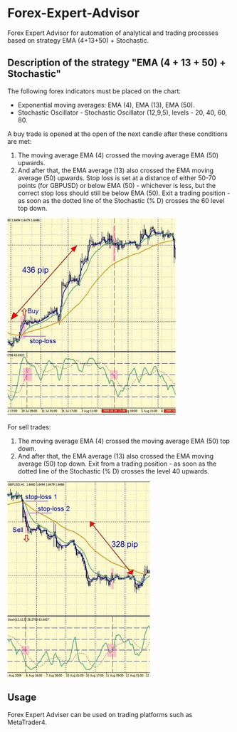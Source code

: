 # Forex-Expert-Advisor
Forex Expert Advisor for automation of analytical and trading processes based on strategy EMA (4+13+50) + Stochastic.

## Description of the strategy "EMA (4 + 13 + 50) + Stochastic"
The following forex indicators must be placed on the chart:
* Exponential moving averages: EMA (4), EMA (13), EMA (50).
* Stochastic Oscillator - Stochastic Oscillator (12,9,5), levels - 20, 40, 60, 80.

A buy trade is opened at the open of the next candle after these conditions are met:
1. The moving average EMA (4) crossed the moving average EMA (50) upwards.
2. And after that, the EMA average (13) also crossed the EMA moving average (50) upwards.
Stop loss is set at a distance of either 50-70 points (for GBPUSD) or below EMA (50) - whichever is less, but the correct stop loss should still be below EMA (50).
Exit a trading position - as soon as the dotted line of the Stochastic (% D) crosses the 60 level top down.

![Picture 1](images/pic1.jpg)

For sell trades:
1. The moving average EMA (4) crossed the moving average EMA (50) top down.
2. And after that, the EMA average (13) also crossed the EMA moving average (50) top down.
Exit from a trading position - as soon as the dotted line of the Stochastic (% D) crosses the level 40 upwards.

![Picture 2](images/pic2.jpg)

## Usage
Forex Expert Adviser can be used on trading platforms such as MetaTrader4.
